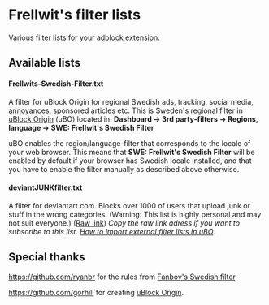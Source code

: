# Frellwit's filter lists
Various filter lists for your adblock extension. 

## Available lists

#### Frellwits-Swedish-Filter.txt

A filter for uBlock Origin for regional Swedish ads, tracking, social media, annoyances, sponsored articles etc. This is Sweden's regional filter in [uBlock Origin](https://github.com/gorhill/uBlock) (uBO) located in: **Dashboard -> 3rd party-filters -> Regions, language -> SWE: Frellwit's Swedish Filter**

uBO enables the region/language-filter that corresponds to the locale of your web browser. This means that **SWE: Frellwit's Swedish Filter** will be enabled by default if your browser has Swedish locale installed, and that you have to enable the filter manually as described above otherwise.

#### deviantJUNKfilter.txt

A filter for deviantart.com. Blocks over 1000 of users that upload junk or stuff in the wrong categories. (Warning: This list is highly personal and may not suit everyone.) ([Raw link](https://raw.githubusercontent.com/lassekongo83/Frellwits-filter-lists/master/deviantJUNKfilter.txt)) *Copy the raw link adress if you want to subscribe to this list. [How to import external filter lists in uBO](https://github.com/gorhill/uBlock/wiki/Filter-lists-from-around-the-web)*.

## Special thanks

https://github.com/ryanbr for the rules from [Fanboy's Swedish filter](https://github.com/ryanbr/fanboy-adblock/blob/master/firefox-regional/fanboy-adblocklist-swe.txt).

https://github.com/gorhill for creating [uBlock Origin](https://github.com/gorhill/uBlock).
